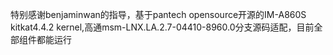 特别感谢benjaminwan的指导，基于pantech opensource开源的IM-A860S kitkat4.4.2 kernel,高通msm-LNX.LA.2.7-04410-8960.0分支源码适配，目前全部组件都能运行
